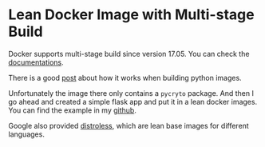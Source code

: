 # Lean Docker Image with Multi-stage Build

Docker supports multi-stage build since version 17.05. You can check the [documentations](https://docs.docker.com/engine/userguide/eng-image/multistage-build/).

There is a good [post](https://lekum.org/post/multistage-dockerfile/) about how it works when building python images.

Unfortunately the image there only contains a `pycryto` package. And then I go ahead and created a simple flask app and put it in a lean docker images. You can find the example in my [github](https://github.com/guihaojin/docker-multi-stage-build-flask).

Google also provided [distroless](https://github.com/GoogleCloudPlatform/distroless), which are lean base images for different languages.

